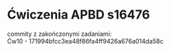 # Ćwiczenia APBD s16476

commity z zakończonymi zadaniami:  
Ćw10 - 171994bfcc3ea48f86fa4ff9426a676a014da58c
